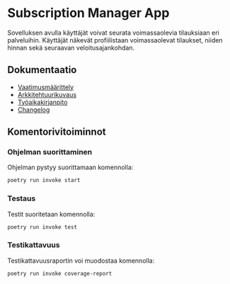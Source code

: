 # Subscription Manager App
Sovelluksen avulla käyttäjät voivat seurata voimassaolevia tilauksiaan eri palveluihin. Käyttäjät näkevät profiilistaan voimassaolevat tilaukset, niiden hinnan sekä seuraavan veloitusajankohdan.

## Dokumentaatio
- [Vaatimusmäärittely](https://github.com/imhlas/ot-harjoitustyo/blob/master/harjoitustyo/dokumentaatio/vaatimusmaarittely.md)
- [Arkkitehtuurikuvaus](https://github.com/imhlas/ot-harjoitustyo/blob/master/harjoitustyo/dokumentaatio/arkkitehtuuri.md)
- [Työaikakirjanpito](https://github.com/imhlas/ot-harjoitustyo/blob/master/harjoitustyo/dokumentaatio/tuntikirjanpito.md)
- [Changelog](https://github.com/imhlas/ot-harjoitustyo/blob/master/harjoitustyo/dokumentaatio/changelog.md)


## Komentorivitoiminnot
### Ohjelman suorittaminen
Ohjelman pystyy suorittamaan komennolla:
```bash
poetry run invoke start
```
### Testaus
Testit suoritetaan komennolla:
```bash
poetry run invoke test
```
### Testikattavuus
Testikattavuusraportin voi muodostaa komennolla:
```bash
poetry run invoke coverage-report
```
